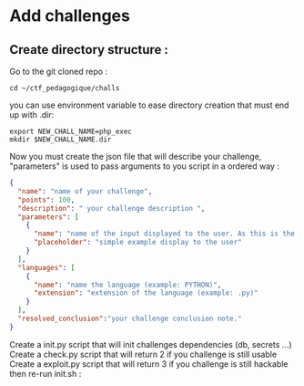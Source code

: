 # Add  challenges


## Create directory structure  :

Go to the git cloned repo :

    cd ~/ctf_pedagogique/challs
you can use environment variable to ease directory creation  that must end up with .dir:

    export NEW_CHALL_NAME=php_exec
    mkdir $NEW_CHALL_NAME.dir
Now you must create the json file that will describe your challenge,
"parameters" is used to pass arguments to you script in a ordered way :

```json
{
  "name": "name of your challenge",
  "points": 100,
  "description": " your challenge description ",
  "parameters": [
    {
      "name": "name of the input displayed to the user. As this is the first parameter, this will be passed as first argv to your challenge script",
      "placeholder": "simple example display to the user"
    }
  ],
  "languages": [
    {
      "name": "name the language (example: PYTHON)",
      "extension": "extension of the language (example: .py)"
    }
  ],
  "resolved_conclusion":"your challenge conclusion note."
}
```

Create a init.py script that will init challenges dependencies (db, secrets ...)
Create a check.py script that will return 2 if you challenge is still usable
Create a exploit.py script that will return 3 if you challenge is still hackable
then re-run init.sh :
